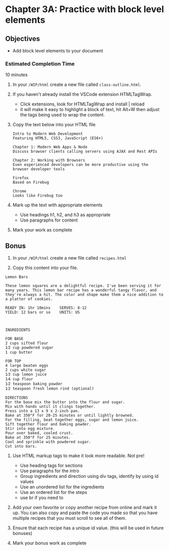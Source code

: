 # Chapter 3A: Practice with block level elements

## Objectives
* Add block level elements to your document

### Estimated Completion Time 
10 minutes
 
1. In your `/WIP/html` create a new file called  `class-outline.html`.

1. If you haven't already install the VSCode extension HTMLTagWrap.
    * Click extensions, look for HTMLTagWrap and install | reload
    * it will make it easy to highlight a block of text, hit Alt+W then adjust the tags being used to wrap the content.

1. Copy the text below into your HTML file

    ```
    Intro to Modern Web Development
    Featuring HTML5, CSS3, JavaScript (ES6+)

    Chapter 1: Modern Web Apps & Node
    Discuss browser clients calling servers using AJAX and Rest APIs

    Chapter 2: Working with Browsers
    Even experienced developers can be more productive using the browser developer tools

    Firefox
    Based on Firebug

    Chrome
    Looks like Firebug too
    ```

1. Mark up the text with appropriate elements
    * Use headings h1, h2, and h3 as appropriate
    * Use paragraphs for content

1. Mark your work as complete

## Bonus

1. In your `/WIP/html` create a new file called  `recipes.html`

1. Copy this content into your file.

```
Lemon Bars

These lemon squares are a delightful recipe. I've been serving it for many years. This lemon bar recipe has a wonderful tangy flavor, and they're always a hit. The color and shape make them a nice addition to a platter of cookies.

READY IN: 1hr 10mins	SERVES: 8-12
YIELD: 12 bars or so	UNITS: US



INGREDIENTS 

FOR BASE
2 cups sifted flour
1⁄2 cup powdered sugar
1 cup butter

FOR TOP
4 large beaten eggs
2 cups white sugar
1⁄3 cup lemon juice
1⁄4 cup flour
1⁄2 teaspoon baking powder
1⁄2 teaspoon fresh lemon rind (optional)

DIRECTIONS
For the base mix the butter into the flour and sugar.
Mix with hands until it clings together.
Press into a 13 x 9 x 2-inch pan.
Bake at 350°F for 20-25 minutes or until lightly browned.
For the filling, beat together eggs, sugar and lemon juice.
Sift together flour and baking powder.
Stir into egg mixture.
Pour over baked, cooled crust.
Bake at 350°F for 25 minutes.
Cool and sprinkle with powdered sugar.
Cut into bars.
```


1. Use HTML markup tags to make it look more readable. Not pre!

    * Use heading tags for sections 
    * Use paragraphs for the intro
    * Group ingredients and direction using div tags, identify by using id values
    * Use an unordered list for the ingredients
    * Use an ordered list for the steps
    * use br if you need to

1. Add your own favorite or copy another recipe from online and mark it up. You can also copy and paste the code you made so that you have multiple recipes that you must scroll to see all of them. 

1. Ensure that each recipe has a unique id value. (this will be used in future bonuses) 

1. Mark your bonus work as complete

